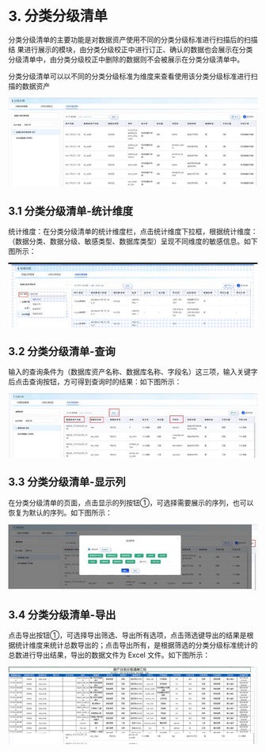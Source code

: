# 3. 分类分级清单

分类分级清单的主要功能是对数据资产使用不同的分类分级标准进行扫描后的扫描结 果进行展示的模块，由分类分级校正中进行订正、确认的数据也会展示在分类分级清单中，由分类分级校正中删除的数据则不会被展示在分类分级清单中。

分类分级清单可以以不同的分类分级标准为维度来查看使用该分类分级标准进行扫描的数据资产

 ![](/images/operation/dc/list/list_1.jpg)

## 3.1 分类分级清单-统计维度

 统计维度：在分类分级清单的统计维度栏，点击统计维度下拉框，根据统计维度：（数据分类、数据分级、敏感类型、数据库类型）呈现不同维度的敏感信息。如下图所示：

![](/images/operation/dc/list/list_2.jpg)

## 3.2 分类分级清单-查询

输入的查询条件为（数据库资产名称、数据库名称、字段名）这三项，输入关键字后点击查询按钮，方可得到查询时的结果：如下图所示：

![](/images/operation/dc/list/list_3.jpg)

##  3.3 分类分级清单-显示列

 在分类分级清单的页面，点击显示的列按钮①，可选择需要展示的序列，也可以恢复为默认的序列。如下图所示：

![](/images/operation/dc/list/list_4.jpg)

## 3.4 分类分级清单-导出

点击导出按钮①，可选择导出筛选、导出所有选项，点击筛选键导出的结果是根据统计维度来统计总数导出的；点击导出所有，是根据筛选的分类分级标准统计的总数进行导出结果，导出的数据文件为 Excel 文件。如下图所示：

![](/images/operation/dc/list/list_5.jpg)
